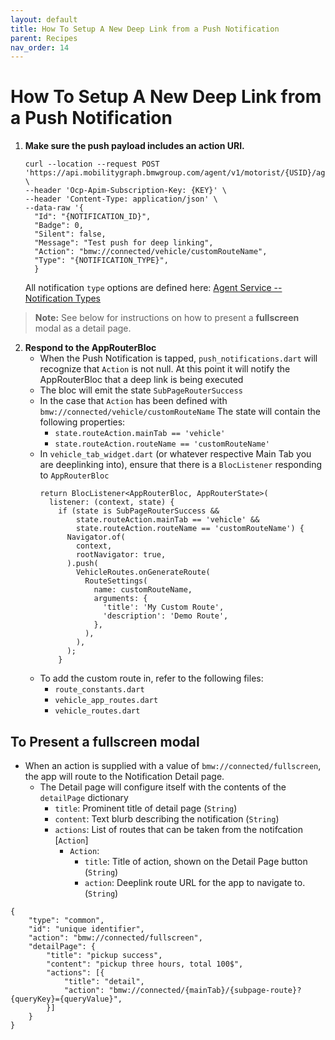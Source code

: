 ```yaml
---
layout: default
title: How To Setup A New Deep Link from a Push Notification
parent: Recipes
nav_order: 14
---
```


# How To Setup A New Deep Link from a Push Notification
1. **Make sure the push payload includes an action URI.**
    ````
    curl --location --request POST 'https://api.mobilitygraph.bmwgroup.com/agent/v1/motorist/{USID}/agents/{AGENT_ID}/pushnotification' \
    --header 'Ocp-Apim-Subscription-Key: {KEY}' \
    --header 'Content-Type: application/json' \
    --data-raw '{
      "Id": "{NOTIFICATION_ID}",
      "Badge": 0,
      "Silent": false,
      "Message": "Test push for deep linking",
      "Action": "bmw://connected/vehicle/customRouteName",
      "Type": "{NOTIFICATION_TYPE}",
      }                                                    
    ````
    All notification `type` options are defined here: [Agent Service -- Notification Types](https://code.connected.bmw/core-services/agent-service/blob/538ccdf766ce055db6dc1564996bee55dba430e5/AgentService/Models/PushNotificationType.cs)

> **Note:** See below for instructions on how to present a **fullscreen** modal as a detail page.

2. **Respond to the AppRouterBloc**
    - When the Push Notification is tapped, `push_notifications.dart` will recognize that `Action` is not null. At this point it will notify the AppRouterBloc that a deep link is being executed
    - The bloc will emit the state `SubPageRouterSuccess`
    - In the case that `Action` has been defined with `bmw://connected/vehicle/customRouteName` The state will contain the following properties:
      - `state.routeAction.mainTab == 'vehicle'` 
      - `state.routeAction.routeName == 'customRouteName'`
    - In `vehicle_tab_widget.dart` (or whatever respective Main Tab you are deeplinking into), ensure that there is a `BlocListener` responding to `AppRouterBloc`
      ````
      return BlocListener<AppRouterBloc, AppRouterState>(
        listener: (context, state) {
          if (state is SubPageRouterSuccess &&
              state.routeAction.mainTab == 'vehicle' &&
              state.routeAction.routeName == 'customRouteName') {
            Navigator.of(
              context,
              rootNavigator: true,
            ).push(
              VehicleRoutes.onGenerateRoute(
                RouteSettings(
                  name: customRouteName,
                  arguments: {
                    'title': 'My Custom Route',
                    'description': 'Demo Route',
                  },
                ),
              ),
            );
          }
      ````
    - To add the custom route in, refer to the following files: 
      - `route_constants.dart`
      - `vehicle_app_routes.dart`
      - `vehicle_routes.dart`


## To Present a fullscreen modal 
- When an action is supplied with a value of `bmw://connected/fullscreen`, the app will route to the Notification Detail page. 
  - The Detail page will configure itself with the contents of the `detailPage` dictionary 
    - `title`: Prominent title of detail page (`String`)
    - `content`: Text blurb describing the notification (`String`)
    - `actions`: List of routes that can be taken from the notifcation [`Action`]
      - `Action`: 
        - `title`: Title of action, shown on the Detail Page button (`String`)
        - `action`: Deeplink route URL for the app to navigate to. (`String`)


````
{
	"type": "common",
	"id": "unique identifier",
	"action": "bmw://connected/fullscreen",
	"detailPage": {
		"title": "pickup success",
		"content": "pickup three hours, total 100$",
		"actions": [{
			"title": "detail",
			"action": "bmw://connected/{mainTab}/{subpage-route}?{queryKey}={queryValue}",
		}]
	}
}
````